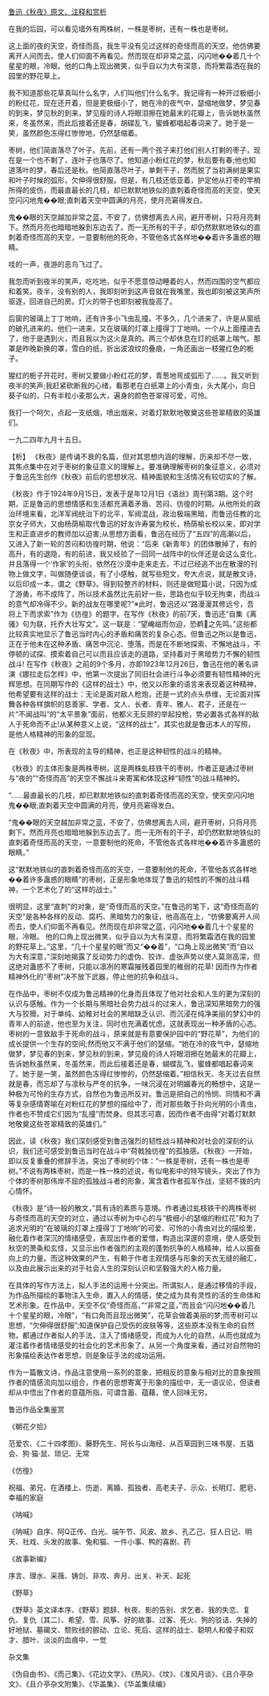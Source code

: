 [鲁迅《秋夜》原文、注释和赏析](https://www.vrrw.net/wx/9386.html)

在我的后园，可以看见墙外有两株树，一株是枣树，还有一株也是枣树。

这上面的夜的天空，奇怪而高，我生平没有见过这样的奇怪而高的天空。他仿佛要离开人间而去，使人们仰面不再看见。然而现在却非常之蓝，闪闪地��着几十个星星的眼，冷眼。他的口角上现出微笑，似乎自以为大有深意，而将繁霜洒在我的园里的野花草上。

我不知道那些花草真叫什么名字，人们叫他们什么名字。我记得有一种开过极细小的粉红花，现在还开着，但是更极细小了，她在冷的夜气中，瑟缩地做梦，梦见春的到来，梦见秋的到来，梦见瘦的诗人将眼泪擦在她最末的花瓣上，告诉她秋虽然来，冬虽然来，而此后接着还是春，胡碟乱飞，蜜蜂都唱起春词来了。她于是一笑，虽然颜色冻得红惨惨地，仍然瑟缩着。

枣树，他们简直落尽了叶子。先前，还有一两个孩子来打他们别人打剩的枣子，现在是一个也不剩了，连叶子也落尽了。他知道小粉红花的梦，秋后要有春;他也知道落叶的梦，春后还是秋。他简直落尽叶子，单剩干子，然而脱了当初满树是果实和叶子时候的弧形，欠伸得很舒服。但是，有几枝还低亚着，护定他从打枣的竿梢所得的皮伤，而最直最长的几枝，却已默默地铁似的直刺着奇怪而高的天空，使天空闪闪地鬼��眼;直刺着天空中圆满的月亮，使月亮窘得发白。

鬼��眼的天空越加非常之蓝，不安了，仿佛想离去人间，避开枣树，只将月亮剩下。然而月亮也暗暗地躲到东边去了。而一无所有的干子，却仍然默默地铁似的直刺着奇怪而高的天空，一意要制他的死命，不管他各式各样地��着许多蛊惑的眼睛。

哇的一声，夜游的恶鸟飞过了。

我忽而听到夜半的笑声，吃吃地，似乎不愿意惊动睡着的人，然而四围的空气都应和着笑。夜半，没有别的人，我即刻听到这声音就在我嘴里，我也即刻被这笑声所驱逐，回进自己的房。灯火的带子也即刻被我旋高了。

后窗的玻璃上丁丁地响，还有许多小飞虫乱撞。不多久，几个进来了，许是从窗纸的破孔进来的。他们一进来，又在玻璃的灯罩上撞得丁丁地响。一个从上面撞进去了，他于是遇到火，而且我以为这火是真的。两三个却休息在灯的纸罩上喘气。那罩是昨晚新换的罩，雪白的纸，折出波浪纹的叠痕，一角还画出一枝猩红色的栀子。

猩红的栀子开花时，枣树又要做小粉红花的梦，青葱地弯成弧形了……。我又听到夜半的笑声;我赶紧砍断我的心绪，看那老在白纸罩上的小青虫，头大尾小，向日葵子似的，只有半粒小麦那么大，遍身的颜色苍翠得可爱，可怜。

我打一个呵欠，点起一支纸烟，喷出烟来，对着灯默默地敬奠这些苍翠精致的英雄们。

一九二四年九月十五日。



【析】 《秋夜》是传诵不衰的名篇，但对其思想内涵的理解，历来却不尽一致，其焦点集中在对于枣树的象征意义的理解上。要准确理解枣树的象征意义，必须对于鲁迅先生创作《秋夜》前后的思想状况、精神面貌和生活情况有较切实的了解。

《秋夜》作于1924年9月15日，发表于是年12月1日《语丝》周刊第3期。这个时期，正是鲁迅的思想情感和生活都充满着矛盾、苦闷、彷徨的时期。从他所处的政治环境来看，北洋军阀统治下的北平，军阀混战，政治极端黑暗，而鲁迅任教的北京女子师大，又由杨荫榆取代鲁迅的好友许寿裳为校长，杨荫榆长校以来，即对学生和正直进步的教师加以迫害;从思想方面看，鲁迅在经历了“五四”的高潮以后，又进入了新一轮的苦闷和彷徨时期，他说：“后来《新青年》的团体散掉了，有的高升，有的退隐，有的前进，我又经验了一回同一战阵中的伙伴还是会这么变化，并且落得一个‘作家’的头衔，依然在沙漠中走来走去，不过已经逃不出在散漫的刊物上做文字，叫做随便谈谈，有了小感触，就写些短文，夸大点说，就是散文诗，以后印成一本，谓之《野草》。得到较整齐的材料，则还是做短篇小说，只因为成了游勇，布不成阵了，所以技术虽然比先前好一些，思路也似乎较无拘束，而战斗的意气却冷得不少。新的战友在哪里呢?”※此时，鲁迅还以“路漫漫其修远兮，吾将上下而求索”作为《彷徨》的题字。在写作《秋夜》的前7天，鲁迅还“自集《离骚》句为联，托乔大壮写文”。这一联是：“望崦嵫而勿迫，恐鹈之先鸣。”这些都比较真实地显示了鲁迅当时内心的矛盾和痛苦的复杂心态。但鲁迅之所以是鲁迅，正在于他未在这种矛盾、痛苦中沉沦、堕落。而是在不断地探索、不懈地战斗，不停顿的试探、摸索着自己可以而且应该走的道路，坚持着对于黑暗势力不懈的韧性战斗! 在写作《秋夜》之前的9个多月，亦即1923年12月26日，鲁迅在他的著名讲演《娜拉走后怎样》中，他第一次提出了同旧社会进行斗争必须要有韧性精神的光辉思想。在同期写作的《这样的战士》中，他又以形象的语言来表现着这种精神，他希望要有这样的战士：无论是面对敌人枪炮，还是一式的点头恭维，无论面对挥舞各种各样旗帜的慈善家、学者、文人、长者、青年、雅人、君子，还是在一片“不闻战叫”的“太平景象”面前，他都义无反顾的举起投枪，势必置各式各样的敌人于死命而不止!从某种意义上说，“这样的战士”，其实也就是鲁迅本人的写照，是他人格精神的形象的显现。

在《秋夜》中，所表现的主导的精神，也正是这种韧性的战斗的精神。

《秋夜》的主体形象是两株枣树。这是两株虬枝铁干的枣树。作者正是通过枣树与“夜的”“奇怪而高”的天空不懈战斗来寄寓和体现这种“韧性”的战斗精神的。

“……最直最长的几枝，却已默默地铁似的直刺着奇怪而高的天空，使天空闪闪地鬼��眼;直刺着天空中圆满的月亮，使月亮窘得发白。

“鬼��眼的天空越加非常之蓝，不安了，仿佛想离去人间，避开枣树，只将月亮剩下。然而月亮也暗暗地躲到东边去了。而一无所有的干子，却仍然默默地铁似的直刺着奇怪而高的天空，一意要制他的死命，不管他各式各样地��着许多蛊惑的眼睛。”

这“默默地铁似的直刺着奇怪而高的天空，一意要制他的死命，不管他各式各样地��着许多蛊惑的眼睛”的枣树，正是形象地体现了鲁迅的韧性的不懈的战斗精神，一个艺术化了的“这样的战士。”

很明显，这里“直刺”的对象，是“奇怪而高的天空。”在鲁迅的笔下，这“奇怪而高的天空”是各种各样的反动、腐朽、黑暗势力的象征，他高高在上，“仿佛要离开人间而去，使人们仰面不再看见。然而现在却非常之蓝，闪闪地��着几十个星星的眼，冷眼。 他的口角上现出微笑，似乎自以为大有深意，而将繁霜洒在我的园里的野花草上。”这里，“几十个星星的眼”而又“��着”，“口角上现出微笑”而“自以为大有深意，”深刻地揭露了反动势力的虚伪、狡诈、虚张声势以使人莫测高深，但这绝对蛊惑不了枣树，只能以凛冽的寒霜摧残着园里的稚弱的花草! 因而作为作者精神外化的“枣树”决不放下武器，停止他的抗争和战斗。

在作品中，枣树不仅成为鲁迅精神的化身而且体现了他对社会和人生的更为深刻的认识与感触。作为一个长期与黑暗社会势力战斗的过来人，鲁迅深知黑暗势力的强大与狡猾。对于单纯、幼稚对社会的黑暗缺乏认识、而沉浸在纯净美丽的梦幻中的青年人的前途，他也至为关注，同时也充满着忧虑。这就表现出一种矛盾的心态。枣树的一意致敌手于死命的战斗，原来就是有意要保护园中的“野花草”，为他们的成长提供一个生存的空间;然而他又不满于他们的瑟缩。“她在冷的夜气中，瑟缩地做梦，梦见春的到来，梦见秋的到来，梦见瘦的诗人将眼泪擦在她最末的花瓣上，告诉她秋虽然来，冬虽然来，而此后接着还是春，蝴蝶乱飞，蜜蜂都唱起春词来了。她于是一笑，虽然颜色冻得红惨惨的，仍然瑟缩着。”相信秋天、冬天过去自然就是春，而忘却了与凛秋与严冬的抗争，一味沉浸在对明媚春光的畅想中，这是一种极为可怜的生存方式，自然也为鲁迅所反对。鲁迅是把自己的怜悯、同情和不满等复杂感情寄喻在对粉红花的梦想的描绘中了，而对那些敢于扑向光明的小青虫，作者也不赞成它们因为“乱撞”而焚身。但其志可嘉，因而作者不由得“对着灯默默地敬奠这些苍翠精致的英雄们。”

因此，读《秋夜》我们深刻感受到鲁迅强烈的韧性战斗精神和对社会的深刻的认识，我们还可感受到鲁迅当时在战斗中“荷戟独彷徨”的孤独感。《秋夜》一开始，即以反复重叠的修辞手法，突出了枣树的个体：“一株是枣树，还有一株也是枣树。”不说有两株枣树，而是一株一株的述说，有似电影中的特写镜头，突出了作为个体的枣树那伟岸不屈的孤独战斗者的形象，寓含着作者孤军作战，坚韧不拨的内心情怀。

《秋夜》是“诗一般的散文，”具有诗的素质与意境。作者通过虬枝铁干的两株枣树与奇怪而高的天空的对立，通过以枣树为中心的与“极细小的瑟缩的粉红花”和为了追求光明的“在玻璃的灯罩上撞得丁丁地响”的可爱、可怜的小青虫对比的描绘里，融化着作者深沉的情绪感受，表现出作者的爱憎，构造出深邃的意境，使人感受到秋空的萧条和玄怪，又显示出作者强烈的主观的蓬勃抗争的人格精神，给人以振奋向上的力量。而这种效果的产生，有赖于作者主观情感与形象的天衣无缝的融汇，以及由此展示出来的对于社会人生的深刻认识和坚毅强大的人格力量。

在具体的写作方法上，拟人手法的运用十分突出。所谓拟人，是通过移情的手段，为作品所描绘的事物注入生命，置入人的情感，使之成为具有灵性的活的生命体和艺术形象。在作品中，天空不仅“奇怪而高，”“非常之蓝，”而且会“闪闪地��着几十个星星的眼，冷眼”，“有口角而且现出微笑”，花草会做着美丽的梦;而枣树可以思想，“欠伸得很舒服”;知道保护自己受伤的皮肤等等，这些原本没有生命的自然物，都通过作者拟人的手法，注入了情绪感受，而成为人化的自然，从而也就成为灌注着作者情绪感受的社会化的艺术形象了。从另一个角度来看，通过对自然物的形象描绘表达作者思想，则是象征手法的成功运用。

作为一篇散文诗，作品注意使用一系列的意象，把相反的意象与相对比的意象按照作者的情感流向加以组合，作者的思想寄寓于形象的描绘中，无一语议论，但读者却从中悟出了作者的意蕴所指，可谓含蓄、蕴藉，使人回味无穷。

鲁迅作品全集鉴赏

《朝花夕拾》

范爱农、《二十四孝图》、藤野先生、阿长与山海经、从百草园到三味书屋、五猖会、狗·猫·鼠、琐记、无常

《仿徨》

祝福、弟兄、在酒楼上、伤逝、离婚、孤独者、高老夫子、示众、长明灯、肥皂、幸福的家庭

《呐喊》

《呐喊》自序、阿Q正传、白光、端午节、风波、故乡、孔乙己、狂人日记、明天、社戏、头发的故事、兔和猫、一件小事、鸭的喜剧、药

《故事新编》

序言、理水、采薇、铸剑、非攻、奔月、出关、补天、起死

《野草》

《野草》英文译本序、《野草》题辞、秋夜、影的告别、求乞者、我的失恋、复仇、复仇〔其二〕、希望、雪、风筝、好的故事、过客、死火、狗的驳诘、失掉的好地狱、墓碣文、颓败线的颤动、立论、死后、这样的战士、聪明人和傻子和奴才、腊叶、淡淡的血痕中、一觉

杂文集

《伪自由书》、《而己集》、《花边文学》、《热风》、《坟》、《准风月谈》、《且介亭杂文》、《且介亭杂文附集》、《华盖集》、《华盖集续编》

